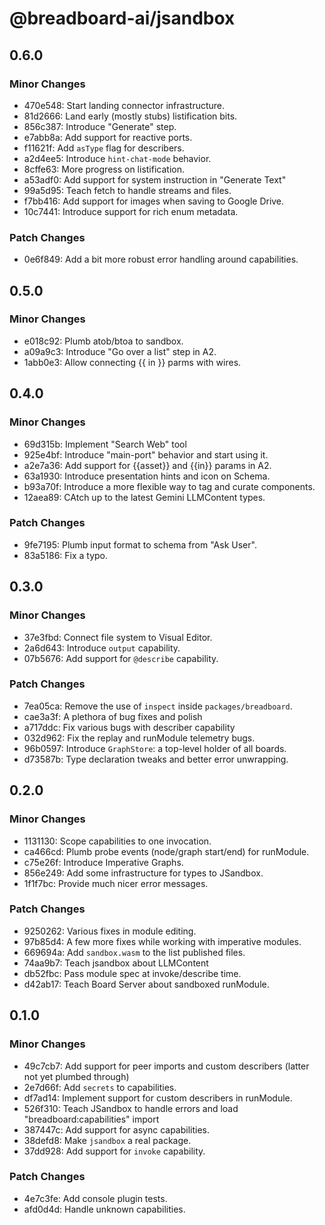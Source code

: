 # @breadboard-ai/jsandbox

## 0.6.0

### Minor Changes

- 470e548: Start landing connector infrastructure.
- 81d2666: Land early (mostly stubs) listification bits.
- 856c387: Introduce "Generate" step.
- e7abb8a: Add support for reactive ports.
- f11621f: Add `asType` flag for describers.
- a2d4ee5: Introduce `hint-chat-mode` behavior.
- 8cffe63: More progress on listification.
- a53adf0: Add support for system instruction in "Generate Text"
- 99a5d95: Teach fetch to handle streams and files.
- f7bb416: Add support for images when saving to Google Drive.
- 10c7441: Introduce support for rich enum metadata.

### Patch Changes

- 0e6f849: Add a bit more robust error handling around capabilities.

## 0.5.0

### Minor Changes

- e018c92: Plumb atob/btoa to sandbox.
- a09a9c3: Introduce "Go over a list" step in A2.
- 1abb0e3: Allow connecting {{ in }} parms with wires.

## 0.4.0

### Minor Changes

- 69d315b: Implement "Search Web" tool
- 925e4bf: Introduce "main-port" behavior and start using it.
- a2e7a36: Add support for {{asset}} and {{in}} params in A2.
- 63a1930: Introduce presentation hints and icon on Schema.
- b93a70f: Introduce a more flexible way to tag and curate components.
- 12aea89: CAtch up to the latest Gemini LLMContent types.

### Patch Changes

- 9fe7195: Plumb input format to schema from "Ask User".
- 83a5186: Fix a typo.

## 0.3.0

### Minor Changes

- 37e3fbd: Connect file system to Visual Editor.
- 2a6d643: Introduce `output` capability.
- 07b5676: Add support for `@describe` capability.

### Patch Changes

- 7ea05ca: Remove the use of `inspect` inside `packages/breadboard`.
- cae3a3f: A plethora of bug fixes and polish
- a717ddc: Fix various bugs with describer capability
- 032d962: Fix the replay and runModule telemetry bugs.
- 96b0597: Introduce `GraphStore`: a top-level holder of all boards.
- d73587b: Type declaration tweaks and better error unwrapping.

## 0.2.0

### Minor Changes

- 1131130: Scope capabilities to one invocation.
- ca466cd: Plumb probe events (node/graph start/end) for runModule.
- c75e26f: Introduce Imperative Graphs.
- 856e249: Add some infrastructure for types to JSandbox.
- 1f1f7bc: Provide much nicer error messages.

### Patch Changes

- 9250262: Various fixes in module editing.
- 97b85d4: A few more fixes while working with imperative modules.
- 669694a: Add `sandbox.wasm` to the list published files.
- 74aa9b7: Teach jsandbox about LLMContent
- db52fbc: Pass module spec at invoke/describe time.
- d42ab17: Teach Board Server about sandboxed runModule.

## 0.1.0

### Minor Changes

- 49c7cb7: Add support for peer imports and custom describers (latter not yet
  plumbed through)
- 2e7d66f: Add `secrets` to capabilities.
- df7ad14: Implement support for custom describers in runModule.
- 526f310: Teach JSandbox to handle errors and load "breadboard:capabilities"
  import
- 387447c: Add support for async capabilities.
- 38defd8: Make `jsandbox` a real package.
- 37dd928: Add support for `invoke` capability.

### Patch Changes

- 4e7c3fe: Add console plugin tests.
- afd0d4d: Handle unknown capabilities.
